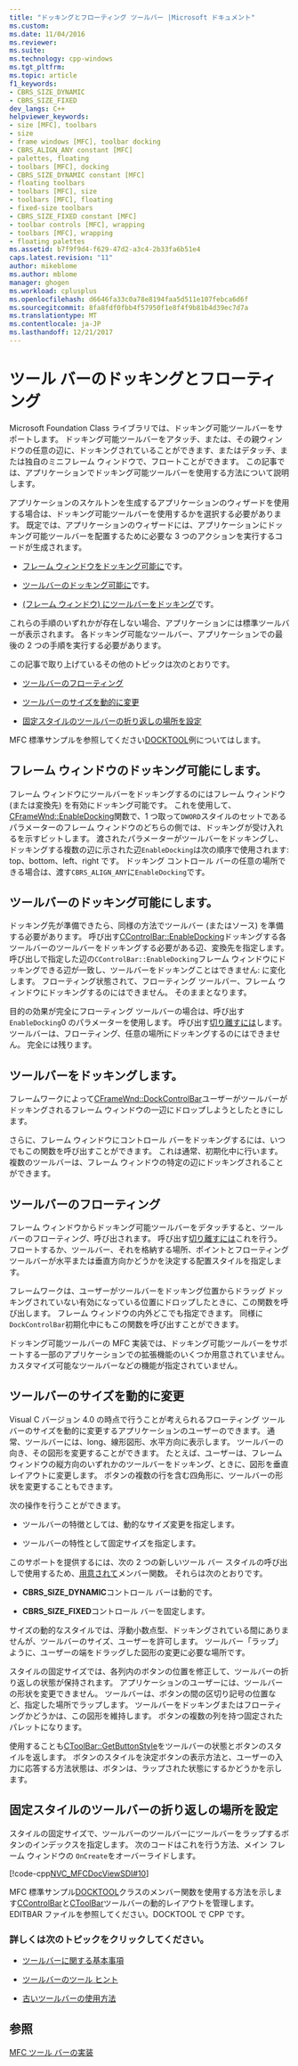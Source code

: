 ```yaml
---
title: "ドッキングとフローティング ツールバー |Microsoft ドキュメント"
ms.custom: 
ms.date: 11/04/2016
ms.reviewer: 
ms.suite: 
ms.technology: cpp-windows
ms.tgt_pltfrm: 
ms.topic: article
f1_keywords:
- CBRS_SIZE_DYNAMIC
- CBRS_SIZE_FIXED
dev_langs: C++
helpviewer_keywords:
- size [MFC], toolbars
- size
- frame windows [MFC], toolbar docking
- CBRS_ALIGN_ANY constant [MFC]
- palettes, floating
- toolbars [MFC], docking
- CBRS_SIZE_DYNAMIC constant [MFC]
- floating toolbars
- toolbars [MFC], size
- toolbars [MFC], floating
- fixed-size toolbars
- CBRS_SIZE_FIXED constant [MFC]
- toolbar controls [MFC], wrapping
- toolbars [MFC], wrapping
- floating palettes
ms.assetid: b7f9f9d4-f629-47d2-a3c4-2b33fa6b51e4
caps.latest.revision: "11"
author: mikeblome
ms.author: mblome
manager: ghogen
ms.workload: cplusplus
ms.openlocfilehash: d6646fa33c0a78e8194faa5d511e107febca6d6f
ms.sourcegitcommit: 8fa8fdf0fbb4f57950f1e8f4f9b81b4d39ec7d7a
ms.translationtype: MT
ms.contentlocale: ja-JP
ms.lasthandoff: 12/21/2017
---
```

# <a name="docking-and-floating-toolbars"></a>ツール バーのドッキングとフローティング
Microsoft Foundation Class ライブラリでは、ドッキング可能ツールバーをサポートします。 ドッキング可能ツールバーをアタッチ、または、その親ウィンドウの任意の辺に、ドッキングされていることができます、またはデタッチ、または独自のミニフレーム ウィンドウで、フロートことができます。 この記事では、アプリケーションでドッキング可能ツールバーを使用する方法について説明します。  
  
 アプリケーションのスケルトンを生成するアプリケーションのウィザードを使用する場合は、ドッキング可能ツールバーを使用するかを選択する必要があります。 既定では、アプリケーションのウィザードには、アプリケーションにドッキング可能ツールバーを配置するために必要な 3 つのアクションを実行するコードが生成されます。  
  
-   [フレーム ウィンドウをドッキング可能に](#_core_enabling_docking_in_a_frame_window)です。  
  
-   [ツールバーのドッキング可能に](#_core_enabling_docking_for_a_toolbar)です。  
  
-   [(フレーム ウィンドウ) にツールバーをドッキング](#_core_docking_the_toolbar)です。  
  
 これらの手順のいずれかが存在しない場合、アプリケーションには標準ツールバーが表示されます。 各ドッキング可能なツールバー、アプリケーションでの最後の 2 つの手順を実行する必要があります。  
  
 この記事で取り上げているその他のトピックは次のとおりです。  
  
-   [ツールバーのフローティング](#_core_floating_the_toolbar)  
  
-   [ツールバーのサイズを動的に変更](#_core_dynamically_resizing_the_toolbar)  
  
-   [固定スタイルのツールバーの折り返しの場所を設定](#_core_setting_wrap_positions_for_a_fixed_style_toolbar)  
  
 MFC 標準サンプルを参照してください[DOCKTOOL](../visual-cpp-samples.md)例についてはします。  
  
##  <a name="_core_enabling_docking_in_a_frame_window"></a>フレーム ウィンドウのドッキング可能にします。  
 フレーム ウィンドウにツールバーをドッキングするのにはフレーム ウィンドウ (または変換先) を有効にドッキング可能です。 これを使用して、 [CFrameWnd::EnableDocking](../mfc/reference/cframewnd-class.md#enabledocking)関数で、1 つ取って`DWORD`スタイルのセットであるパラメーターのフレーム ウィンドウのどちらの側では、ドッキングが受け入れるを示すビットします。 渡されたパラメーターがツールバーをドッキングし、ドッキングする複数の辺に示された辺`EnableDocking`は次の順序で使用されます: top、bottom、left、right です。 ドッキング コントロール バーの任意の場所できる場合は、渡す`CBRS_ALIGN_ANY`に`EnableDocking`です。  
  
##  <a name="_core_enabling_docking_for_a_toolbar"></a>ツールバーのドッキング可能にします。  
 ドッキング先が準備できたら、同様の方法でツールバー (またはソース) を準備する必要があります。 呼び出す[CControlBar::EnableDocking](../mfc/reference/ccontrolbar-class.md#enabledocking)ドッキングする各ツールバーのツールバーをドッキングする必要がある辺、変換先を指定します。 呼び出しで指定した辺の`CControlBar::EnableDocking`フレーム ウィンドウにドッキングできる辺が一致し、ツールバーをドッキングことはできません: に変化します。 フローティング状態されて、フローティング ツールバー、フレーム ウィンドウにドッキングするのにはできません。 そのままとなります。  
  
 目的の効果が完全にフローティング ツールバーの場合は、呼び出す`EnableDocking`0 のパラメーターを使用します。 呼び出す[切り離すには](../mfc/reference/cframewnd-class.md#floatcontrolbar)します。 ツールバーは、フローティング、任意の場所にドッキングするのにはできません。 完全には残ります。  
  
##  <a name="_core_docking_the_toolbar"></a>ツールバーをドッキングします。  
 フレームワークによって[CFrameWnd::DockControlBar](../mfc/reference/cframewnd-class.md#dockcontrolbar)ユーザーがツールバーがドッキングされるフレーム ウィンドウの一辺にドロップしようとしたときにします。  
  
 さらに、フレーム ウィンドウにコントロール バーをドッキングするには、いつでもこの関数を呼び出すことができます。 これは通常、初期化中に行います。 複数のツールバーは、フレーム ウィンドウの特定の辺にドッキングされることができます。  
  
##  <a name="_core_floating_the_toolbar"></a>ツールバーのフローティング  
 フレーム ウィンドウからドッキング可能ツールバーをデタッチすると、ツールバーのフローティング、呼び出されます。 呼び出す[切り離すには](../mfc/reference/cframewnd-class.md#floatcontrolbar)これを行う。 フロートするか、ツールバー、それを格納する場所、ポイントとフローティング ツールバーが水平または垂直方向かどうかを決定する配置スタイルを指定します。  
  
 フレームワークは、ユーザーがツールバーをドッキング位置からドラッグ ドッキングされていない有効になっている位置にドロップしたときに、この関数を呼び出します。 フレーム ウィンドウの内外どこでも指定できます。 同様に`DockControlBar`初期化中にもこの関数を呼び出すことができます。  
  
 ドッキング可能ツールバーの MFC 実装では、ドッキング可能ツールバーをサポートする一部のアプリケーションでの拡張機能のいくつか用意されていません。 カスタマイズ可能なツールバーなどの機能が指定されていません。  
  
##  <a name="_core_dynamically_resizing_the_toolbar"></a>ツールバーのサイズを動的に変更  
 Visual C バージョン 4.0 の時点で行うことが考えられるフローティング ツールバーのサイズを動的に変更するアプリケーションのユーザーのできます。 通常、ツールバーには、long、線形図形、水平方向に表示します。 ツールバーの向き、その図形を変更することができます。 たとえば、ユーザーは、フレーム ウィンドウの縦方向のいずれかのツールバーをドッキング、ときに、図形を垂直レイアウトに変更します。 ボタンの複数の行を含む四角形に、ツールバーの形状を変更することもできます。  
  
 次の操作を行うことができます。  
  
-   ツールバーの特徴としては、動的なサイズ変更を指定します。  
  
-   ツールバーの特性として固定サイズを指定します。  
  
 このサポートを提供するには、次の 2 つの新しいツール バー スタイルの呼び出しで使用するため、[用意されて](../mfc/reference/ctoolbar-class.md#create)メンバー関数。 それらは次のとおりです。  
  
-   **CBRS_SIZE_DYNAMIC**コントロール バーは動的です。  
  
-   **CBRS_SIZE_FIXED**コントロール バーを固定します。  
  
 サイズの動的なスタイルでは、浮動小数点型、ドッキングされている間にありませんが、ツールバーのサイズ、ユーザーを許可します。 ツールバー「ラップ」ように、ユーザーの端をドラッグした図形の変更に必要な場所です。  
  
 スタイルの固定サイズでは、各列内のボタンの位置を修正して、ツールバーの折り返しの状態が保持されます。 アプリケーションのユーザーには、ツールバーの形状を変更できません。 ツールバーは、ボタンの間の区切り記号の位置など、指定した場所でラップします。 ツールバーをドッキングまたはフローティングかどうかは、この図形を維持します。 ボタンの複数の列を持つ固定されたパレットになります。  
  
 使用することも[CToolBar::GetButtonStyle](../mfc/reference/ctoolbar-class.md#getbuttonstyle)をツールバーの状態とボタンのスタイルを返します。 ボタンのスタイルを決定ボタンの表示方法と、ユーザーの入力に応答する方法状態は、ボタンは、ラップされた状態にするかどうかを示します。  
  
##  <a name="_core_setting_wrap_positions_for_a_fixed_style_toolbar"></a>固定スタイルのツールバーの折り返しの場所を設定  
 スタイルの固定サイズで、ツールバーのツールバーにツールバーをラップするボタンのインデックスを指定します。 次のコードはこれを行う方法、メイン フレーム ウィンドウの `OnCreate`をオーバーライドします。  
  
 [!code-cpp[NVC_MFCDocViewSDI#10](../mfc/codesnippet/cpp/docking-and-floating-toolbars_1.cpp)]  
  
 MFC 標準サンプル[DOCKTOOL](../visual-cpp-samples.md)クラスのメンバー関数を使用する方法を示します[CControlBar](../mfc/reference/ccontrolbar-class.md)と[CToolBar](../mfc/reference/ctoolbar-class.md)ツールバーの動的レイアウトを管理します。 EDITBAR ファイルを参照してください。DOCKTOOL で CPP です。  
  
### <a name="what-do-you-want-to-know-more-about"></a>詳しくは次のトピックをクリックしてください。  
  
-   [ツールバーに関する基本事項](../mfc/toolbar-fundamentals.md)  
  
-   [ツールバーのツール ヒント](../mfc/toolbar-tool-tips.md)  
  
-   [古いツールバーの使用方法](../mfc/using-your-old-toolbars.md)  
  
## <a name="see-also"></a>参照  
 [MFC ツール バーの実装](../mfc/mfc-toolbar-implementation.md)

